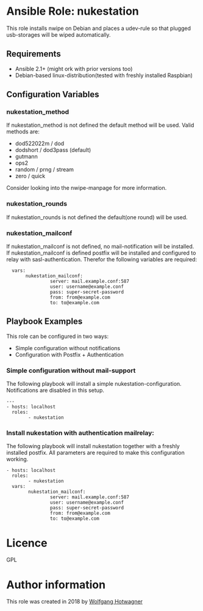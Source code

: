 # Ansible Role: nukestation

This role installs nwipe on Debian and places a udev-rule so that plugged usb-storages will be wiped automatically.

## Requirements

 * Ansible 2.1+ (might ork with prior versions too)
 * Debian-based linux-distribution(tested with freshly installed Raspbian)

## Configuration Variables

### nukestation_method

If nukestation_method is not defined the default method will be used. Valid methods are:

 * dod522022m / dod
 * dodshort / dod3pass (default)
 * gutmann
 * ops2
 * random / prng / stream
 * zero / quick

Consider looking into the nwipe-manpage for more information.

### nukestation_rounds

If nukestation_rounds is not defined the default(one round) will be used.

### nukestation_mailconf

If nukestation_mailconf is not defined, no mail-notification will be installed. If nukestation_mailconf is defined postfix will be installed and configured to relay with sasl-authentication. Therefor the following variables are required:

```
  vars: 
       nukestation_mailconf:
                server: mail.example.conf:587
                user: username@example.conf
                pass: super-secret-password
                from: from@example.com
                to: to@example.com

```

## Playbook Examples

This role can be configured in two ways:

 * Simple configuration without notifications
 * Configuration with Postfix + Authentication 

### Simple configuration without mail-support

The following playbook will install a simple nukestation-configuration. Notifications are disabled in this setup.

```
---
- hosts: localhost
  roles:
        - nukestation
```

### Install nukestation with authentication mailrelay:

The following playbook will install nukestation together with a freshly installed postfix. All parameters are required to make this configuration working.

```
- hosts: localhost
  roles:
        - nukestation
  vars:
        nukestation_mailconf:
                server: mail.example.conf:587
                user: username@example.conf
                pass: super-secret-password
                from: from@example.com
                to: to@example.com

```


# Licence

GPL

# Author information

This role was created in 2018 by [Wolfgang Hotwagner](https://tech.feedyourhead.at)

